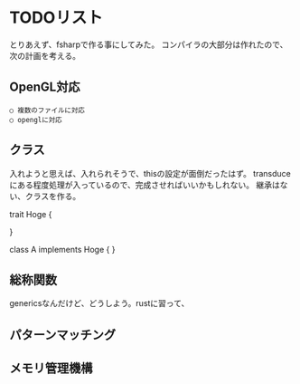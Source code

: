 # TODOリスト

とりあえず、fsharpで作る事にしてみた。
コンパイラの大部分は作れたので、次の計画を考える。

## OpenGL対応

	○ 複数のファイルに対応
	○ openglに対応

## クラス

入れようと思えば、入れられそうで、thisの設定が面倒だったはず。
transduceにある程度処理が入っているので、完成させればいいかもしれない。
継承はない、クラスを作る。

trait Hoge {

}

class A implements Hoge {
}


## 総称関数

genericsなんだけど、どうしよう。rustに習って、


## パターンマッチング

## メモリ管理機構
